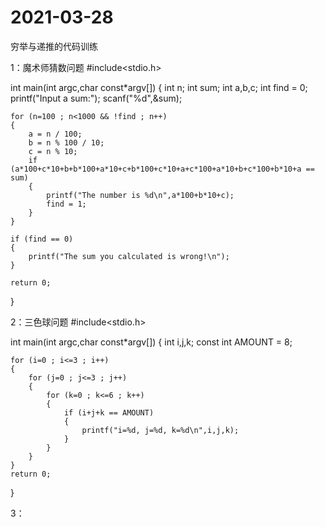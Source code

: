 # 2021-03-28
穷举与递推的代码训练

1：魔术师猜数问题
#include<stdio.h>

int main(int argc,char const*argv[])
{
	int n;
	int sum;
	int a,b,c;
	int find = 0;
	printf("Input a sum:");
	scanf("%d",&sum);
	
	for (n=100 ; n<1000 && !find ; n++)
	{
		a = n / 100;
		b = n % 100 / 10;
		c = n % 10;
		if (a*100+c*10+b+b*100+a*10+c+b*100+c*10+a+c*100+a*10+b+c*100+b*10+a == sum)
		{
			printf("The number is %d\n",a*100+b*10+c);
			find = 1;
		}
	}
	
	if (find == 0)
	{
		printf("The sum you calculated is wrong!\n");
	}
	
	return 0;
}

2：三色球问题
#include<stdio.h>

int main(int argc,char const*argv[])
{
	int i,j,k;
	const int AMOUNT  =  8;
	
	for (i=0 ; i<=3 ; i++)
	{
		for (j=0 ; j<=3 ; j++)
		{
			for (k=0 ; k<=6 ; k++)
			{
				if (i+j+k == AMOUNT)
				{
					printf("i=%d, j=%d, k=%d\n",i,j,k);
				}
			}
		}
	} 
	return 0;
}

3：
